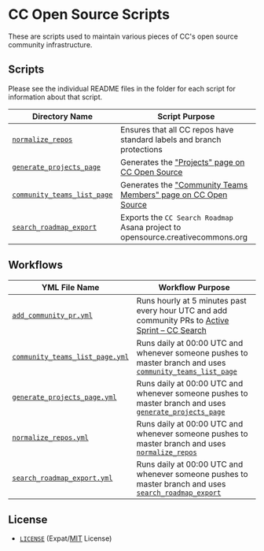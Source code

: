 # CC Open Source Scripts

These are scripts used to maintain various pieces of CC's open source community
infrastructure.


## Scripts

Please see the individual README files in the folder for each script for
information about that script.

| Directory Name                    | Script Purpose                                                                  |
| --------------------------------- | ------------------------------------------------------------------------------- |
| [`normalize_repos`][norm]         | Ensures that all CC repos have standard labels and branch protections           |
| [`generate_projects_page`][proj]  | Generates the ["Projects" page on CC Open Source][osproj]                       |
| [`community_teams_list_page`][ct] | Generates the ["Community Teams Members" page on CC Open Source][ctlistpage] |
| [`search_roadmap_export`][search] | Exports the `CC Search Roadmap` Asana project to opensource.creativecommons.org |


## Workflows
| YML File Name                   | Workflow Purpose                                                        |
| -------------------------------- | --------------------------------------------------------------------- |
| [`add_community_pr.yml`][community_pr_yml]        |  Runs hourly at 5 minutes past every hour UTC and add community PRs to [Active Sprint – CC Search](https://github.com/orgs/creativecommons/projects/7) |
| [`community_teams_list_page.yml`][community_teams_yml]        | Runs daily at 00:00 UTC and whenever someone pushes to master branch and uses [`community_teams_list_page`][ct] |
| [`generate_projects_page.yml`][gen_proj_yml]        | Runs daily at 00:00 UTC and whenever someone pushes to master branch and uses [`generate_projects_page`][proj] |
| [`normalize_repos.yml`][norm_pr_yml]        |  Runs daily at 00:00 UTC and whenever someone pushes to master branch and uses [`normalize_repos`][norm]   |
| [`search_roadmap_export.yml`][search_roadmap_yml]        | Runs daily at 00:00 UTC and whenever someone pushes to master branch and uses [`search_roadmap_export`][search] |


[community_pr_yml]:.github/workflows/add_community_pr.yml
[community_teams_yml]:.github/workflows/community_teams_list_page.yml
[gen_proj_yml]:.github/workflows/generate_projects_page.yml
[norm_pr_yml]:.github/workflows/normalize_repos.yml
[search_roadmap_yml]:.github/workflows/search_roadmap_export.yml

[ct]: community_teams_list_page/
[norm]:normalize_repos/
[proj]:generate_projects_page/
[search]:search_roadmap_export/

[ctlistpage]: httpe://opensource.creativecommons.org/community/community-teams/members
[osproj]:https://opensource.creativecommons.org/contributing-code/projects/



## License

- [`LICENSE`](LICENSE) (Expat/[MIT][mit] License)

[mit]: http://www.opensource.org/licenses/MIT "The MIT License | Open Source Initiative"
